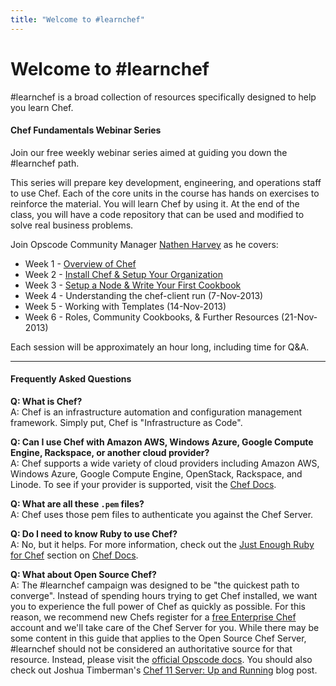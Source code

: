 ```yaml
---
title: "Welcome to #learnchef"
---
```


# Welcome to #learnchef
\#learnchef is a broad collection of resources specifically designed to help you learn Chef.

#### Chef Fundamentals Webinar Series
 Join our free weekly webinar series aimed at guiding you down the \#learnchef path.

This series will prepare key development, engineering, and operations staff to use Chef. Each of the core units in the course has hands on exercises to reinforce the material. You will learn Chef by using it. At the end of the class, you will have a code repository that can be used and modified to solve real business problems.

Join Opscode Community Manager [Nathen Harvey][nathenharvey-twitter] as he covers:

* Week 1 - [Overview of Chef][week1_webinar]
* Week 2 - [Install Chef & Setup Your Organization][week2_webinar]
* Week 3 - [Setup a Node & Write Your First Cookbook][week3_webinar]
* Week 4 - Understanding the chef-client run (7-Nov-2013)
* Week 5 - Working with Templates (14-Nov-2013)
* Week 6 - Roles, Community Cookbooks, & Further Resources (21-Nov-2013)

Each session will be approximately an hour long, including time for Q&A.

- - -

#### Frequently Asked Questions

**Q: What is Chef?**<br>
A: Chef is an infrastructure automation and configuration management framework. Simply put, Chef is "Infrastructure as Code".

**Q: Can I use Chef with Amazon AWS, Windows Azure, Google Compute Engine, Rackspace, or another cloud provider?**<br>
A: Chef supports a wide variety of cloud providers including Amazon AWS, Windows Azure, Google Compute Engine, OpenStack, Rackspace, and Linode. To see if your provider is supported, visit the [Chef Docs][knife-plugins].

**Q: What are all these `.pem` files?**<br>
A: Chef uses those pem files to authenticate you against the Chef Server.

**Q: Do I need to know Ruby to use Chef?**<br>
A: No, but it helps. For more information, check out the [Just Enough Ruby for Chef](http://docs.opscode.com/just_enough_ruby_for_chef.html) section on [Chef Docs](http://docs.opscode.com).

**Q: What about Open Source Chef?**<br>
A: The #learnchef campaign was designed to be "the quickest path to converge". Instead of spending hours trying to get Chef installed, we want you to experience the full power of Chef as quickly as possible. For this reason, we recommend new Chefs register for a [free Enterprise Chef](http://www.opscode.com/enterprise-chef/) account and we'll take care of the Chef Server for you. While there may be some content in this guide that applies to the Open Source Chef Server, #learnchef should not be considered an authoritative source for that resource. Instead, please visit the [official Opscode docs](http://docs.opscode.com). You should also check out Joshua Timberman's [Chef 11 Server: Up and Running](http://www.opscode.com/blog/2013/03/11/chef-11-server-up-and-running/) blog post.

[knife-plugins]: http://docs.opscode.com/chef/knife_plugins.html
[nathenharvey-twitter]: http://twitter.com/nathenharvey
[week1_webinar]: screencasts/fundi-webinar-week-1/
[week2_webinar]: screencasts/fundi-webinar-week-2/
[week3_webinar]: screencasts/fundi-webinar-week-3/
